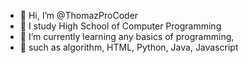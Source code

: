 - 👋 Hi, I’m @ThomazProCoder
- 👀 I study High School of Computer Programming
- 🌱 I’m currently learning any basics of programming,
- 💞️ such as algorithm, HTML, Python, Java, Javascript

<!---
ThomazProCoder/ThomazProCoder is a ✨ special ✨ repository because its `README.md` (this file) appears on your GitHub profile.
You can click the Preview link to take a look at your changes.
--->
